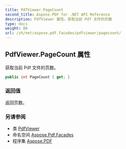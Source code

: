 ```yaml
---
title: PdfViewer.PageCount
second_title: Aspose.PDF for .NET API Reference
description: PdfViewer 属性。获取当前 Pdf 文件的页数
type: docs
weight: 80
url: /zh/net/aspose.pdf.facades/pdfviewer/pagecount/
---
```

## PdfViewer.PageCount 属性

获取当前 Pdf 文件的页数。

```csharp
public int PageCount { get; }
```

### 返回值

返回页数。

### 另请参阅

* 类 [PdfViewer](../)
* 命名空间 [Aspose.Pdf.Facades](../../../aspose.pdf.facades/)
* 程序集 [Aspose.PDF](../../../)